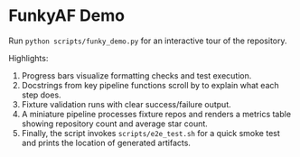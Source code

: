 # FunkyAF Demo

Run `python scripts/funky_demo.py` for an interactive tour of the repository.

Highlights:

1. Progress bars visualize formatting checks and test execution.
2. Docstrings from key pipeline functions scroll by to explain what each step does.
3. Fixture validation runs with clear success/failure output.
4. A miniature pipeline processes fixture repos and renders a metrics table showing repository count and average star count.
5. Finally, the script invokes `scripts/e2e_test.sh` for a quick smoke test and prints the location of generated artifacts.
